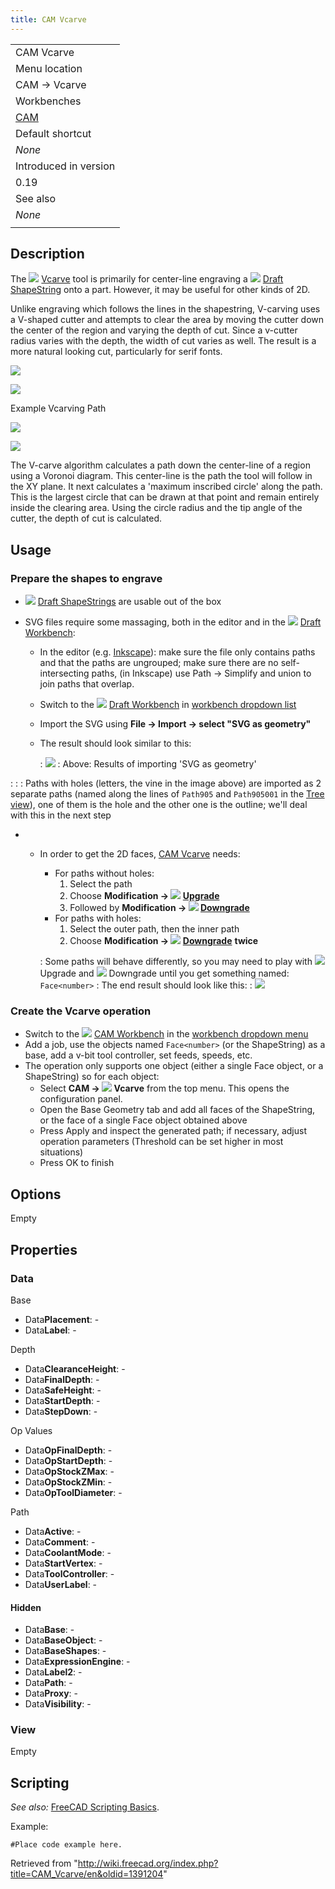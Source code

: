 ```yaml
---
title: CAM Vcarve
---
```


|                                       |
| ------------------------------------- |
| CAM Vcarve                            |
| Menu location                         |
| CAM → Vcarve                          |
| Workbenches                           |
| [CAM](/CAM_Workbench "CAM Workbench") |
| Default shortcut                      |
| _None_                                |
| Introduced in version                 |
| 0.19                                  |
| See also                              |
| _None_                                |
|                                       |

## Description

The ![](/src/assets/images/CAM_Vcarve.svg) [Vcarve](/CAM_Vcarve "CAM Vcarve") tool is primarily for center-line engraving a ![](/src/assets/images/Draft_ShapeString.svg) [Draft ShapeString](/Draft_ShapeString "Draft ShapeString") onto a part. However, it may be useful for other kinds of 2D.

Unlike engraving which follows the lines in the shapestring, V-carving uses a V-shaped cutter and attempts to clear the area by moving the cutter down the center of the region and varying the depth of cut. Since a v-cutter radius varies with the depth, the width of cut varies as well. The result is a more natural looking cut, particularly for serif fonts.

![](/src/assets/images/Engravepath.png)

![](/src/assets/images/Vcarvepath.png)

Example Vcarving Path

![](/src/assets/images/Vcarved.png)

![](/src/assets/images/Scrolltest.png)

The V-carve algorithm calculates a path down the center-line of a region using a Voronoi diagram. This center-line is the path the tool will follow in the XY plane. It next calculates a 'maximum inscribed circle' along the path. This is the largest circle that can be drawn at that point and remain entirely inside the clearing area. Using the circle radius and the tip angle of the cutter, the depth of cut is calculated.

## Usage

### Prepare the shapes to engrave

- ![](/src/assets/images/Draft_ShapeString.svg) [Draft ShapeStrings](/Draft_ShapeString "Draft ShapeString") are usable out of the box

* SVG files require some massaging, both in the editor and in the ![](/src/assets/images/Workbench_Draft.svg) [Draft Workbench](/Draft_Workbench "Draft Workbench"):

  - In the editor (e.g. [Inkscape](https://www.inkscape.org)): make sure the file only contains paths and that the paths are ungrouped; make sure there are no self-intersecting paths, (in Inkscape) use Path → Simplify and union to join paths that overlap.
  - Switch to the ![](/src/assets/images/Workbench_Draft.svg) [Draft Workbench](/Draft_Workbench "Draft Workbench") in [workbench dropdown list](/Std_Workbench "Std Workbench")
  - Import the SVG using **File → Import → select "SVG as geometry"**
  - The result should look similar to this:

    : ![](/src/assets/images/Svgimport.png)
    : Above: Results of importing 'SVG as geometry'

: : : Paths with holes (letters, the vine in the image above) are imported as 2 separate paths (named along the lines of `Path905` and `Path905001` in the [Tree view](/Tree_view "Tree view")), one of them is the hole and the other one is the outline; we'll deal with this in the next step

- - In order to get the 2D faces, [CAM Vcarve](/CAM_Vcarve "CAM Vcarve") needs:

    - For paths without holes:
      1. Select the path
      2. Choose **Modification → ![](/src/assets/images/Draft_Upgrade.svg) [Upgrade](/Draft_Upgrade "Draft Upgrade")**
      3. Followed by **Modification → ![](/src/assets/images/Draft_Downgrade.svg) [Downgrade](/Draft_Downgrade "Draft Downgrade")**
    - For paths with holes:
      1. Select the outer path, then the inner path
      2. Choose **Modification → ![](/src/assets/images/Draft_Downgrade.svg) [Downgrade](/Draft_Downgrade "Draft Downgrade")** **twice**

    : Some paths will behave differently, so you may need to play with ![](/src/assets/images/Draft_Upgrade.svg) Upgrade and ![](/src/assets/images/Draft_Downgrade.svg) Downgrade until you get something named: `Face<number>`
    : The end result should look like this:
    : ![](/src/assets/images/Svgfaces.png)

### Create the Vcarve operation

- Switch to the ![](/src/assets/images/Workbench_CAM.svg) [CAM Workbench](/CAM_Workbench "CAM Workbench") in the [workbench dropdown menu](/Std_Workbench "Std Workbench")
- Add a job, use the objects named `Face<number>` (or the ShapeString) as a base, add a v-bit tool controller, set feeds, speeds, etc.
- The operation only supports one object (either a single Face object, or a ShapeString) so for each object:
  - Select **CAM → ![](/src/assets/images/CAM_Vcarve.svg) Vcarve** from the top menu. This opens the configuration panel.
  - Open the Base Geometry tab and add all faces of the ShapeString, or the face of a single Face object obtained above
  - Press Apply and inspect the generated path; if necessary, adjust operation parameters (Threshold can be set higher in most situations)
  - Press OK to finish

## Options

Empty

## Properties

### Data

Base

- Data**Placement**: -
- Data**Label**: -

Depth

- Data**ClearanceHeight**: -
- Data**FinalDepth**: -
- Data**SafeHeight**: -
- Data**StartDepth**: -
- Data**StepDown**: -

Op Values

- Data**OpFinalDepth**: -
- Data**OpStartDepth**: -
- Data**OpStockZMax**: -
- Data**OpStockZMin**: -
- Data**OpToolDiameter**: -

Path

- Data**Active**: -
- Data**Comment**: -
- Data**CoolantMode**: -
- Data**StartVertex**: -
- Data**ToolController**: -
- Data**UserLabel**: -

#### Hidden

- Data**Base**: -
- Data**BaseObject**: -
- Data**BaseShapes**: -
- Data**ExpressionEngine**: -
- Data**Label2**: -
- Data**Path**: -
- Data**Proxy**: -
- Data**Visibility**: -

### View

Empty

## Scripting

_See also:_ [FreeCAD Scripting Basics](/FreeCAD_Scripting_Basics "FreeCAD Scripting Basics").

Example:

```
#Place code example here.

```

Retrieved from "<http://wiki.freecad.org/index.php?title=CAM_Vcarve/en&oldid=1391204>"
